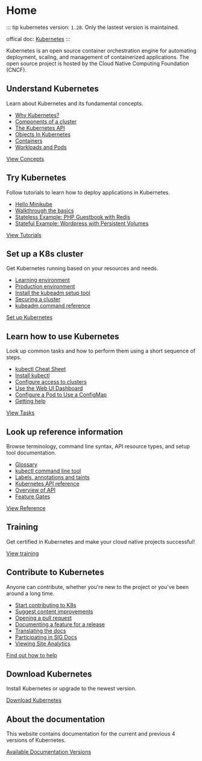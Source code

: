 # Home

::: tip 
kubernetes version: `1.28`. Only the lastest version is maintained.

offical doc: [Kubernetes](https://kubernetes.io/docs/home/)
:::

Kubernetes is an open source container orchestration engine for automating deployment, scaling, and management of containerized applications. The open source project is hosted by the Cloud Native Computing Foundation (CNCF).


## Understand Kubernetes

Learn about Kubernetes and its fundamental concepts.

- [Why Kubernetes?](https://kubernetes.io/docs/concepts/overview/#why-you-need-kubernetes-and-what-can-it-do)
- [Components of a cluster](https://kubernetes.io/docs/concepts/overview/components/)
- [The Kubernetes API](https://kubernetes.io/docs/concepts/overview/kubernetes-api/)
- [Objects In Kubernetes](https://kubernetes.io/docs/concepts/overview/working-with-objects/)
- [Containers](https://kubernetes.io/docs/concepts/containers/)
- [Workloads and Pods](https://kubernetes.io/docs/concepts/workloads/)

[View Concepts](https://kubernetes.io/docs/concepts/)

## Try Kubernetes

Follow tutorials to learn how to deploy applications in Kubernetes.

- [Hello Minikube](https://kubernetes.io/docs/tutorials/hello-minikube/)
- [Walkthrough the basics](https://kubernetes.io/docs/tutorials/kubernetes-basics/)
- [Stateless Example: PHP Guestbook with Redis](https://kubernetes.io/docs/tutorials/stateless-application/guestbook/)
- [Stateful Example: Wordpress with Persistent Volumes](https://kubernetes.io/docs/tutorials/stateful-application/mysql-wordpress-persistent-volume/)

[View Tutorials](https://kubernetes.io/docs/tutorials/)

## Set up a K8s cluster

Get Kubernetes running based on your resources and needs.

- [Learning environment](https://kubernetes.io/docs/setup/#learning-environment)
- [Production environment](https://kubernetes.io/docs/setup/#production-environment)
- [Install the kubeadm setup tool](https://kubernetes.io/docs/setup/production-environment/tools/kubeadm/install-kubeadm/)
- [Securing a cluster](https://kubernetes.io/docs/concepts/cluster-administration/#securing-a-cluster)
- [kubeadm command reference](https://kubernetes.io/docs/reference/setup-tools/kubeadm/)

[Set up Kubernetes](https://kubernetes.io/docs/setup/)

## Learn how to use Kubernetes

Look up common tasks and how to perform them using a short sequence of steps.

- [kubectl Cheat Sheet](https://kubernetes.io/docs/reference/kubectl/cheatsheet/)
- [Install kubectl](https://kubernetes.io/docs/tasks/tools/#kubectl)
- [Configure access to clusters](https://kubernetes.io/docs/tasks/access-application-cluster/configure-access-multiple-clusters/)
- [Use the Web UI Dashboard](https://kubernetes.io/docs/tasks/access-application-cluster/web-ui-dashboard/)
- [Configure a Pod to Use a ConfigMap](https://kubernetes.io/docs/tasks/configure-pod-container/configure-pod-configmap/)
- [Getting help](https://kubernetes.io/docs/tasks/debug/)

[View Tasks](https://kubernetes.io/docs/tasks/)

## Look up reference information

Browse terminology, command line syntax, API resource types, and setup tool documentation.

- [Glossary](https://kubernetes.io/docs/reference/glossary/)
- [kubectl command line tool](https://kubernetes.io/docs/reference/kubectl/)
- [Labels, annotations and taints](https://kubernetes.io/docs/reference/labels-annotations-taints/#labels-annotations-and-taints-used-on-api-objects)
- [Kubernetes API reference](https://kubernetes.io/docs/reference/kubernetes-api/)
- [Overview of API](https://kubernetes.io/docs/reference/using-api/)
- [Feature Gates](https://kubernetes.io/docs/reference/command-line-tools-reference/feature-gates/)

[View Reference](https://kubernetes.io/docs/reference/)

## Training

Get certified in Kubernetes and make your cloud native projects successful!

[View training](https://kubernetes.io/training/)

## Contribute to Kubernetes

Anyone can contribute, whether you're new to the project or you've been around a long time.

- [Start contributing to K8s](https://kubernetes.io/docs/contribute/)
- [Suggest content improvements](https://kubernetes.io/docs/contribute/suggesting-improvements/#opening-an-issue)
- [Opening a pull request](https://kubernetes.io/docs/contribute/new-content/open-a-pr/)
- [Documenting a feature for a release](https://kubernetes.io/docs/contribute/new-content/new-features/)
- [Translating the docs](https://kubernetes.io/docs/contribute/localization/)
- [Participating in SIG Docs](https://kubernetes.io/docs/contribute/participate/)
- [Viewing Site Analytics](https://kubernetes.io/docs/contribute/analytics/)

[Find out how to help](https://kubernetes.io/docs/contribute/)

## Download Kubernetes

Install Kubernetes or upgrade to the newest version.

[Download Kubernetes](https://kubernetes.io/releases/download/)

## About the documentation

This website contains documentation for the current and previous 4 versions of Kubernetes.

[Available Documentation Versions](https://kubernetes.io/docs/home/supported-doc-versions/)